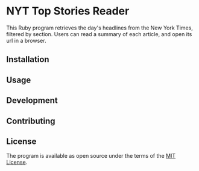 # NYT Top Stories Reader

This Ruby program retrieves the day's headlines from the New York Times, filtered by section. Users can read a summary of each article, and open its url in a browser.

## Installation


## Usage

## Development

## Contributing

## License

The program is available as open source under the terms of the [MIT License](http://opensource.org/licenses/MIT).